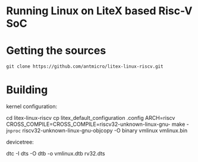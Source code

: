 # Running Linux on LiteX based Risc-V SoC

# Getting the sources

`git clone https://github.com/antmicro/litex-linux-riscv.git`

# Building

kernel configuration:

cd litex-linux-riscv
cp litex_default_configuration .config
ARCH=riscv CROSS_COMPILE=CROSS_COMPILE=riscv32-unknown-linux-gnu- make -j`nproc`
riscv32-unknown-linux-gnu-objcopy -O binary vmlinux vmlinux.bin

devicetree:

dtc -I dts -O dtb -o vmlinux.dtb rv32.dts

